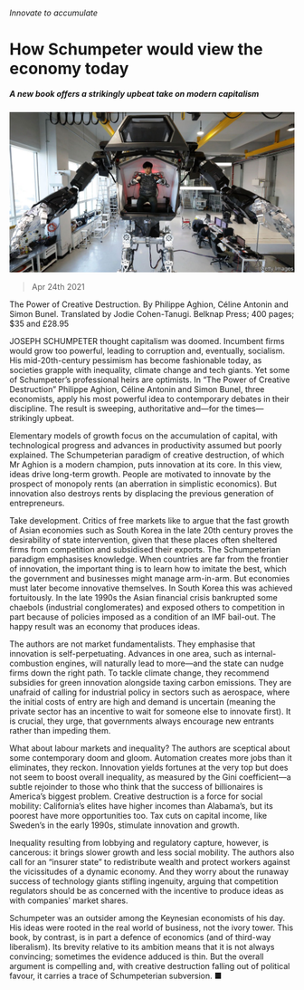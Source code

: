 ###### Innovate to accumulate

# How Schumpeter would view the economy today 

##### A new book offers a strikingly upbeat take on modern capitalism 

![image](images/20210424_bkp504.jpg) 

> Apr 24th 2021 

The Power of Creative Destruction. By Philippe Aghion, Céline Antonin and Simon Bunel. Translated by Jodie Cohen-Tanugi. Belknap Press; 400 pages; $35 and £28.95

JOSEPH SCHUMPETER thought capitalism was doomed. Incumbent firms would grow too powerful, leading to corruption and, eventually, socialism. His mid-20th-century pessimism has become fashionable today, as societies grapple with inequality, climate change and tech giants. Yet some of Schumpeter’s professional heirs are optimists. In “The Power of Creative Destruction” Philippe Aghion, Céline Antonin and Simon Bunel, three economists, apply his most powerful idea to contemporary debates in their discipline. The result is sweeping, authoritative and—for the times—strikingly upbeat.


Elementary models of growth focus on the accumulation of capital, with technological progress and advances in productivity assumed but poorly explained. The Schumpeterian paradigm of creative destruction, of which Mr Aghion is a modern champion, puts innovation at its core. In this view, ideas drive long-term growth. People are motivated to innovate by the prospect of monopoly rents (an aberration in simplistic economics). But innovation also destroys rents by displacing the previous generation of entrepreneurs.

Take development. Critics of free markets like to argue that the fast growth of Asian economies such as South Korea in the late 20th century proves the desirability of state intervention, given that these places often sheltered firms from competition and subsidised their exports. The Schumpeterian paradigm emphasises knowledge. When countries are far from the frontier of innovation, the important thing is to learn how to imitate the best, which the government and businesses might manage arm-in-arm. But economies must later become innovative themselves. In South Korea this was achieved fortuitously. In the late 1990s the Asian financial crisis bankrupted some chaebols (industrial conglomerates) and exposed others to competition in part because of policies imposed as a condition of an IMF bail-out. The happy result was an economy that produces ideas.

The authors are not market fundamentalists. They emphasise that innovation is self-perpetuating. Advances in one area, such as internal-combustion engines, will naturally lead to more—and the state can nudge firms down the right path. To tackle climate change, they recommend subsidies for green innovation alongside taxing carbon emissions. They are unafraid of calling for industrial policy in sectors such as aerospace, where the initial costs of entry are high and demand is uncertain (meaning the private sector has an incentive to wait for someone else to innovate first). It is crucial, they urge, that governments always encourage new entrants rather than impeding them.

What about labour markets and inequality? The authors are sceptical about some contemporary doom and gloom. Automation creates more jobs than it eliminates, they reckon. Innovation yields fortunes at the very top but does not seem to boost overall inequality, as measured by the Gini coefficient—a subtle rejoinder to those who think that the success of billionaires is America’s biggest problem. Creative destruction is a force for social mobility: California’s elites have higher incomes than Alabama’s, but its poorest have more opportunities too. Tax cuts on capital income, like Sweden’s in the early 1990s, stimulate innovation and growth.

Inequality resulting from lobbying and regulatory capture, however, is cancerous: it brings slower growth and less social mobility. The authors also call for an “insurer state” to redistribute wealth and protect workers against the vicissitudes of a dynamic economy. And they worry about the runaway success of technology giants stifling ingenuity, arguing that competition regulators should be as concerned with the incentive to produce ideas as with companies’ market shares.

Schumpeter was an outsider among the Keynesian economists of his day. His ideas were rooted in the real world of business, not the ivory tower. This book, by contrast, is in part a defence of economics (and of third-way liberalism). Its brevity relative to its ambition means that it is not always convincing; sometimes the evidence adduced is thin. But the overall argument is compelling and, with creative destruction falling out of political favour, it carries a trace of Schumpeterian subversion. ■

